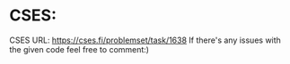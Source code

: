 # CSES: 

CSES URL: https://cses.fi/problemset/task/1638
If there's any issues with the given code feel free to comment:)
